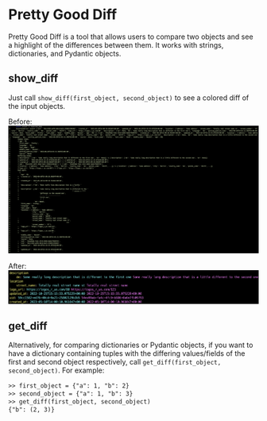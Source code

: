 # Pretty Good Diff

Pretty Good Diff is a tool that allows users to compare two objects and see a highlight of the differences between them. It works with strings, dictionaries, and Pydantic objects.

## show_diff

Just call `show_diff(first_object, second_object)` to see a colored diff of the input objects.

Before:
![alt text](blob/ugly_diff.png?raw=true)


After:
![alt text](blob/pretty_good_diff.png?raw=true)


## get_diff

Alternatively, for comparing dictionaries or Pydantic objects, if you want to have a dictionary containing tuples with the differing values/fields of the first and second object respectively, call `get_diff(first_object, second_object)`.
For example:
```
>> first_object = {"a": 1, "b": 2}
>> second_object = {"a": 1, "b": 3}
>> get_diff(first_object, second_object)
{"b": (2, 3)}
```
